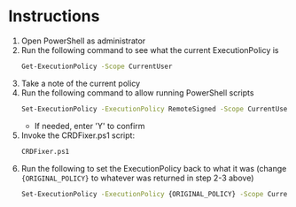 # Instructions
1. Open PowerShell as administrator
2. Run the following command to see what the current ExecutionPolicy is
     ```bash
     Get-ExecutionPolicy -Scope CurrentUser
     ```
3. Take a note of the current policy
4. Run the following command to allow running PowerShell scripts
    ```bash
    Set-ExecutionPolicy -ExecutionPolicy RemoteSigned -Scope CurrentUser
    ```
    - If needed, enter 'Y' to confirm
5. Invoke the CRDFixer.ps1 script:
    ```bash
    CRDFixer.ps1
    ```
6. Run the following to set the ExecutionPolicy back to what it was (change `{ORIGINAL_POLICY}` to whatever was returned in step 2-3 above)
     ```bash
     Set-ExecutionPolicy -ExecutionPolicy {ORIGINAL_POLICY} -Scope CurrentUser
     ```
